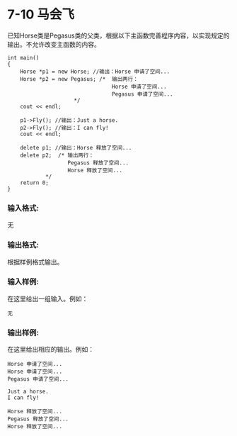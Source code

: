 # 7-10 马会飞
已知Horse类是Pegasus类的父类，根据以下主函数完善程序内容，以实现规定的输出。不允许改变主函数的内容。

    
    
    int main()
    {
    	Horse *p1 = new Horse; //输出：Horse 申请了空间...
    	Horse *p2 = new Pegasus; /*  输出两行：
    	                             Horse 申请了空间...
    	                             Pegasus 申请了空间...   
    			         */	
    	cout << endl; 
    	
    	p1->Fly(); //输出：Just a horse.
    	p2->Fly(); //输出：I can fly!
    	cout << endl; 
    	
    	delete p1; //输出：Horse 释放了空间...
    	delete p2;  /* 输出两行：
    	               Pegasus 释放了空间... 
    	               Horse 释放了空间... 
    		    */
    	return 0;
    }
    

### 输入格式:

无

### 输出格式:

根据样例格式输出。

### 输入样例:

在这里给出一组输入。例如：

    
    
    无
    

### 输出样例:

在这里给出相应的输出。例如：

    
    
    Horse 申请了空间...
    Horse 申请了空间...
    Pegasus 申请了空间...
    
    Just a horse.
    I can fly!
    
    Horse 释放了空间...
    Pegasus 释放了空间...
    Horse 释放了空间...
    


